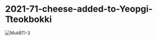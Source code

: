 # 2021-71-cheese-added-to-Yeopgi-Tteokbokki
![MukBTI-3](https://user-images.githubusercontent.com/77103323/235564226-9cc62067-b487-4bb4-ab82-2506af6eac5d.png)
